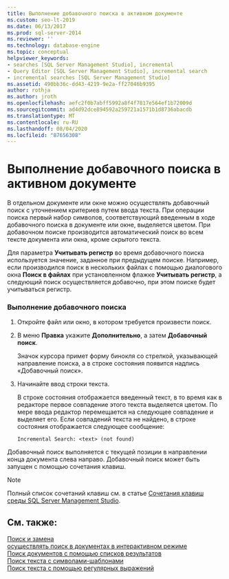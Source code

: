 ```yaml
---
title: Выполнение добавочного поиска в активном документе
ms.custom: seo-lt-2019
ms.date: 06/13/2017
ms.prod: sql-server-2014
ms.reviewer: ''
ms.technology: database-engine
ms.topic: conceptual
helpviewer_keywords:
- searches [SQL Server Management Studio], incremental
- Query Editor [SQL Server Management Studio], incremental search
- incremental searches [SQL Server Management Studio]
ms.assetid: 490bb36c-dd43-4219-9e2a-ff27046b9395
author: rothja
ms.author: jroth
ms.openlocfilehash: aefc2f0b7abff5992a8f4f7817e564ef1b72009d
ms.sourcegitcommit: ad4d92dce894592a259721a1571b1d8736abacdb
ms.translationtype: MT
ms.contentlocale: ru-RU
ms.lasthandoff: 08/04/2020
ms.locfileid: "87656308"
---
```

# <a name="search-an-active-document-incrementally"></a>Выполнение добавочного поиска в активном документе
  В отдельном документе или окне можно осуществлять добавочный поиск с уточнением критериев путем ввода текста. При операции поиска первый набор символов, соответствующий введенным в ходе добавочного поиска в документе или окне, выделяется цветом. При добавочном поиске производится автоматический поиск во всем тексте документа или окна, кроме скрытого текста.  
  
 Для параметра **Учитывать регистр** во время добавочного поиска используется значение, заданное при предыдущем поиске. Например, если производился поиск в нескольких файлах с помощью диалогового окна **Поиск в файлах** при установленном флажке **Учитывать регистр**, а следующий поиск осуществляется добавочно, при этом поиске будет учитываться регистр.  
  
### <a name="to-search-incrementally"></a>Выполнение добавочного поиска  
  
1.  Откройте файл или окно, в котором требуется произвести поиск.  
  
2.  В меню **Правка** укажите **Дополнительно**, а затем **Добавочный поиск**.  
  
     Значок курсора примет форму бинокля со стрелкой, указывающей направление поиска, а в строке состояния появится надпись «Добавочный поиск».  
  
3.  Начинайте ввод строки текста.  
  
     В строке состояния отображается введенный текст, в то время как в редакторе первое совпадение этого текста выделяется цветом. По мере ввода редактор перемещается на следующее совпадение и выделяет его. Если совпадений текста не найдено, в строке состояния отображается следующее сообщение:  
  
    ```  
    Incremental Search: <text> (not found)  
    ```  
  
 Добавочный поиск выполняется с текущей позиции в направлении конца документа слева направо. Добавочный поиск может быть запущен с помощью сочетания клавиш.  
  
> [!NOTE]  
>  Полный список сочетаний клавиш см. в статье [Сочетания клавиш среды SQL Server Management Studio](../../ssms/sql-server-management-studio-keyboard-shortcuts.md).  
  
## <a name="see-also"></a>См. также:  
 [Поиск и замена](search-and-replace.md)   
 [осуществлять поиск в документах в интерактивном режиме](search-documents-interactively.md)   
 [Поиск документов с помощью списков результатов](search-documents-using-results-lists.md)   
 [Поиск текста с символами-шаблонами](search-text-with-wildcards.md)   
 [Поиск текста с помощью регулярных выражений](search-text-with-regular-expressions.md)  
  
  
